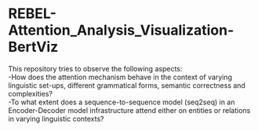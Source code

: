 # REBEL-Attention_Analysis_Visualization-BertViz
This repository tries to observe the following aspects: <br>
-How does the attention mechanism behave in the context of varying linguistic set-ups, different grammatical forms, semantic correctness and complexities?<br>
-To what extent does a sequence-to-sequence model (seq2seq) in an Encoder-Decoder model infrastructure attend either on entities or relations in varying linguistic contexts?
